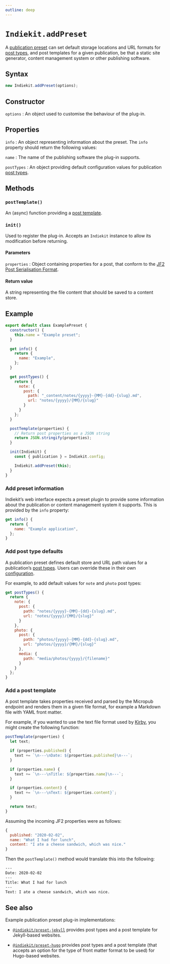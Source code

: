 ```yaml
---
outline: deep
---
```


# `Indiekit.addPreset`

A [publication preset](../../concepts.md#publication-preset) can set default storage locations and URL formats for [post types](../../concepts.md#post-type), and post templates for a given publication, be that a static site generator, content management system or other publishing software.

## Syntax

```js
new Indiekit.addPreset(options);
```

## Constructor

`options`
: An object used to customise the behaviour of the plug-in.

## Properties

`info` <Badge type="info" text="Required" />
: An object representing information about the preset. The `info` property should return the following values:

  `name` <Badge type="info" text="Required" />
  : The name of the publishing software the plug-in supports.

`postTypes`
: An object providing default configuration values for publication [post types](../../configuration/post-types.md).

## Methods

### `postTemplate()`

An (async) function providing a [post template](../../configuration/post-template.md).

### `init()`

Used to register the plug-in. Accepts an `Indiekit` instance to allow its modification before returning.

#### Parameters

`properties`
: Object containing properties for a post, that conform to the [JF2 Post Serialisation Format](https://jf2.spec.indieweb.org).

#### Return value

A string representing the file content that should be saved to a content store.

## Example

```js
export default class ExamplePreset {
  constructor() {
    this.name = "Example preset";
  }

  get info() {
    return {
      name: "Example",
    };
  }

  get postTypes() {
    return {
      note: {
        post: {
          path: "_content/notes/{yyyy}-{MM}-{dd}-{slug}.md",
          url: "notes/{yyyy}/{MM}/{slug}"
        }
      }
    };
  }

  postTemplate(properties) {
    // Return post properties as a JSON string
    return JSON.stringify(properties);
  }

  init(Indiekit) {
    const { publication } = Indiekit.config;

    Indiekit.addPreset(this);
  }
}
```

### Add preset information

Indiekit’s web interface expects a preset plugin to provide some information about the publication or content management system it supports. This is provided by the `info` property:

```js
get info() {
  return {
    name: "Example application",
  };
}
```

### Add post type defaults

A publication preset defines default store and URL path values for a publication’s [post types](../../concepts.md#post-type). Users can override these in their own [configuration](../../configuration/post-types.md).

For example, to add default values for `note` and `photo` post types:

```js
get postTypes() {
  return {
    note: {
      post: {
        path: "notes/{yyyy}-{MM}-{dd}-{slug}.md",
        url: "notes/{yyyy}/{MM}/{slug}"
      }
    },
    photo: {
      post: {
        path: "photos/{yyyy}-{MM}-{dd}-{slug}.md",
        url: "photos/{yyyy}/{MM}/{slug}"
      },
      media: {
        path: "media/photos/{yyyy}/{filename}"
      }
    }
  };
}
```

### Add a post template

A post template takes properties received and parsed by the Micropub endpoint and renders them in a given file format, for example a Markdown file with YAML front matter.

For example, if you wanted to use the text file format used by [Kirby](https://getkirby.com), you might create the following function:

```js
postTemplate(properties) {
  let text;

  if (properties.published) {
    text += `\n---\nDate: ${properties.published}\n---`;
  }

  if (properties.name) {
    text += `\n---\nTitle: ${properties.name}\n---`;
  }

  if (properties.content) {
    text += `\n---\nText: ${properties.content}`;
  }

  return text;
}
```

Assuming the incoming JF2 properties were as follows:

```js
{
  published: "2020-02-02",
  name: "What I had for lunch",
  content: "I ate a cheese sandwich, which was nice."
}
```

Then the `postTemplate()` method would translate this into the following:

```txt
---
Date: 2020-02-02
---
Title: What I had for lunch
---
Text: I ate a cheese sandwich, which was nice.
```

## See also

Example publication preset plug-in implementations:

- [`@indiekit/preset-jekyll`](https://github.com/getindiekit/indiekit/tree/main/packages/preset-jekyll) provides post types and a post template for Jekyll-based websites.

- [`@indiekit/preset-hugo`](https://github.com/getindiekit/indiekit/tree/main/packages/preset-hugo) provides post types and a post template (that accepts an option for the type of front matter format to be used) for Hugo-based websites.
